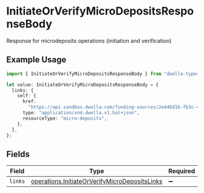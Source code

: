 # InitiateOrVerifyMicroDepositsResponseBody

Response for microdeposits operations (initiation and verification)

## Example Usage

```typescript
import { InitiateOrVerifyMicroDepositsResponseBody } from "dwolla-typescript/models/operations";

let value: InitiateOrVerifyMicroDepositsResponseBody = {
  links: {
    self: {
      href:
        "https://api-sandbox.dwolla.com/funding-sources/2e446d1b-fb3c-42a0-9691-5d1d6a4dbbf0/micro-deposits",
      type: "application/vnd.dwolla.v1.hal+json",
      resourceType: "micro-deposits",
    },
  },
};
```

## Fields

| Field                                                                                                          | Type                                                                                                           | Required                                                                                                       | Description                                                                                                    |
| -------------------------------------------------------------------------------------------------------------- | -------------------------------------------------------------------------------------------------------------- | -------------------------------------------------------------------------------------------------------------- | -------------------------------------------------------------------------------------------------------------- |
| `links`                                                                                                        | [operations.InitiateOrVerifyMicroDepositsLinks](../../models/operations/initiateorverifymicrodepositslinks.md) | :heavy_minus_sign:                                                                                             | N/A                                                                                                            |